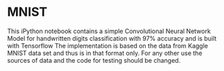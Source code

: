 # MNIST
This iPython notebook contains a simple Convolutional Neural Network Model for handwritten digits classification with 97% accuracy and is built with Tensorflow
The implementation is based on the data from Kaggle MNIST data set and thus is in that format only. For any other use the sources of data and the code for testing should be changed.
